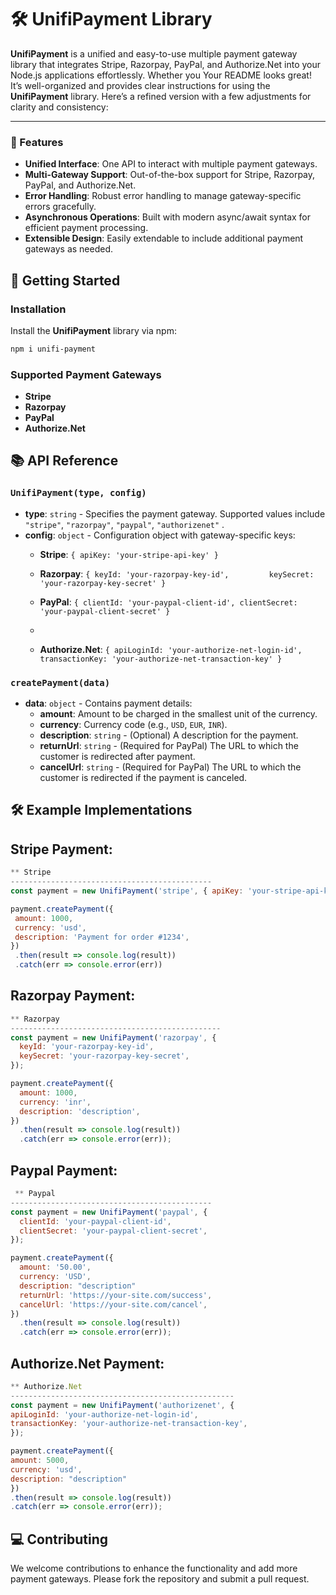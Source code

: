 ﻿
# 🛠️ UnifiPayment Library

**UnifiPayment** is a unified and easy-to-use multiple payment gateway library that integrates Stripe, Razorpay, PayPal, and Authorize.Net into your Node.js applications effortlessly. Whether you
Your README looks great! It’s well-organized and provides clear instructions for using the **UnifiPayment** library. Here’s a refined version with a few adjustments for clarity and consistency:

----------

### 🌟 Features

-   **Unified Interface**: One API to interact with multiple payment gateways.
-   **Multi-Gateway Support**: Out-of-the-box support for Stripe, Razorpay, PayPal, and Authorize.Net.
-   **Error Handling**: Robust error handling to manage gateway-specific errors gracefully.
-   **Asynchronous Operations**: Built with modern async/await syntax for efficient payment processing.
-   **Extensible Design**: Easily extendable to include additional payment gateways as needed.

## 🚀 Getting Started

### Installation

Install the **UnifiPayment** library via npm:
```bash 
npm i unifi-payment
```
### Supported Payment Gateways

-   **Stripe**
-   **Razorpay**
-   **PayPal**
-   **Authorize.Net**
  
  
   
## 📚 API Reference

### `UnifiPayment(type, config)`

-   **type**: `string` - Specifies the payment gateway. Supported values include `"stripe"`, `"razorpay"`, `"paypal"`, `"authorizenet"` .
-   **config**: `object` - Configuration object with gateway-specific keys:
    -   **Stripe**: `{ apiKey: 'your-stripe-api-key' }`
   
    
    -   **Razorpay**: `{ keyId: 'your-razorpay-key-id',        
 keySecret: 'your-razorpay-key-secret' }`
 
    -   **PayPal**: `{ clientId: 'your-paypal-client-id', clientSecret: 'your-paypal-client-secret' }`
    - 
    -   **Authorize.Net**: `{ apiLoginId: 'your-authorize-net-login-id', transactionKey: 'your-authorize-net-transaction-key' }`
 

### `createPayment(data)`

-   **data**: `object` - Contains payment details:
    -   **amount**: Amount to be charged in the smallest unit of the currency.
    -   **currency**: Currency code (e.g., `USD`, `EUR`, `INR`).
    - **description**: `string` - (Optional) A description for the payment.
     - **returnUrl**: `string` - (Required for PayPal) The URL to which         the customer is redirected after payment.
      - **cancelUrl**: `string` - (Required for PayPal) The URL to which the customer is redirected if the payment is canceled.

 
## **🛠️ Example Implementations**
 ## Stripe Payment:
 
 ```javascript 
** Stripe
---------------------------------------------
const payment = new UnifiPayment('stripe', { apiKey: 'your-stripe-api-key' });

payment.createPayment({
  amount: 1000,
  currency: 'usd',
  description: 'Payment for order #1234',
})
  .then(result => console.log(result))
  .catch(err => console.error(err))
  ````
  
  ## Razorpay Payment:
```javascript
** Razorpay
-----------------------------------------------
const payment = new UnifiPayment('razorpay', {
  keyId: 'your-razorpay-key-id',
  keySecret: 'your-razorpay-key-secret',
});

payment.createPayment({
  amount: 1000,
  currency: 'inr',
  description: 'description',
})
  .then(result => console.log(result))
  .catch(err => console.error(err));

````

## Paypal Payment:
```javascript
 ** Paypal
---------------------------------------------
const payment = new UnifiPayment('paypal', {
  clientId: 'your-paypal-client-id',
  clientSecret: 'your-paypal-client-secret',
});

payment.createPayment({
  amount: '50.00',
  currency: 'USD',
  description: "description"
  returnUrl: 'https://your-site.com/success',
  cancelUrl: 'https://your-site.com/cancel',
})
  .then(result => console.log(result))
  .catch(err => console.error(err));
  ````
  
  ## Authorize.Net Payment:
  ```javascript
** Authorize.Net
--------------------------------------------------
const payment = new UnifiPayment('authorizenet', {
  apiLoginId: 'your-authorize-net-login-id',
  transactionKey: 'your-authorize-net-transaction-key',
});

payment.createPayment({
  amount: 5000,
  currency: 'usd',
  description: "description"
})
  .then(result => console.log(result))
  .catch(err => console.error(err));

````


## 💻 Contributing

We welcome contributions to enhance the functionality and add more payment gateways. Please fork the repository and submit a pull request.
